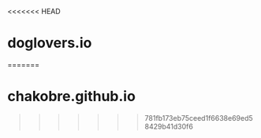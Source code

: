 <<<<<<< HEAD
# doglovers.io
=======
# chakobre.github.io
>>>>>>> 781fb173eb75ceed1f6638e69ed58429b41d30f6
